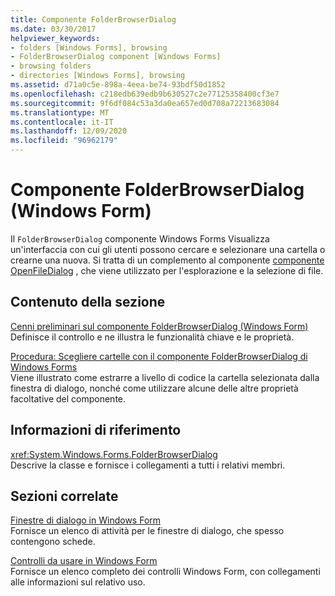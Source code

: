 ```yaml
---
title: Componente FolderBrowserDialog
ms.date: 03/30/2017
helpviewer_keywords:
- folders [Windows Forms], browsing
- FolderBrowserDialog component [Windows Forms]
- browsing folders
- directories [Windows Forms], browsing
ms.assetid: d71a0c5e-898a-4eea-be74-93bdf50d1852
ms.openlocfilehash: c218edb639edb9b630527c2e77125358400cf3e7
ms.sourcegitcommit: 9f6df084c53a3da0ea657ed0d708a72213683084
ms.translationtype: MT
ms.contentlocale: it-IT
ms.lasthandoff: 12/09/2020
ms.locfileid: "96962179"
---
```

# <a name="folderbrowserdialog-component-windows-forms"></a>Componente FolderBrowserDialog (Windows Form)
Il `FolderBrowserDialog` componente Windows Forms Visualizza un'interfaccia con cui gli utenti possono cercare e selezionare una cartella o crearne una nuova. Si tratta di un complemento al componente [componente OpenFileDialog](openfiledialog-component-windows-forms.md) , che viene utilizzato per l'esplorazione e la selezione di file.  
  
## <a name="in-this-section"></a>Contenuto della sezione  
 [Cenni preliminari sul componente FolderBrowserDialog (Windows Form)](folderbrowserdialog-component-overview-windows-forms.md)  
 Definisce il controllo e ne illustra le funzionalità chiave e le proprietà.  
  
 [Procedura: Scegliere cartelle con il componente FolderBrowserDialog di Windows Forms](how-to-choose-folders-with-the-windows-forms-folderbrowserdialog-component.md)  
 Viene illustrato come estrarre a livello di codice la cartella selezionata dalla finestra di dialogo, nonché come utilizzare alcune delle altre proprietà facoltative del componente.  
  
## <a name="reference"></a>Informazioni di riferimento  
 <xref:System.Windows.Forms.FolderBrowserDialog>  
 Descrive la classe e fornisce i collegamenti a tutti i relativi membri.  
  
## <a name="related-sections"></a>Sezioni correlate  
 [Finestre di dialogo in Windows Form](../dialog-boxes-in-windows-forms.md)  
 Fornisce un elenco di attività per le finestre di dialogo, che spesso contengono schede.  
  
 [Controlli da usare in Windows Form](controls-to-use-on-windows-forms.md)  
 Fornisce un elenco completo dei controlli Windows Form, con collegamenti alle informazioni sul relativo uso.
